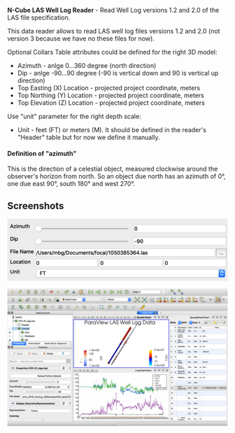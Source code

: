 **N-Cube LAS Well Log Reader** - Read Well Log versions 1.2 and 2.0 of the LAS file specification.

This data reader allows to read LAS well log files versions 1.2 and 2.0 (not version 3 because we have no these files for now). 

Optional Collars Table attributes could be defined for the right 3D model:

  * Azimuth - anlge 0...360 degree (north direction)
  * Dip - anlge -90...90 degree (-90 is vertical down and 90 is vertical up direction)
  * Top Easting (X) Location - projected project coordinate, meters
  * Top Northing (Y) Location - projected project coordinate, meters
  * Top Elevation (Z) Location - projected project coordinate, meters

Use "unit" parameter for the right depth scale:

  * Unit - feet (FT) or meters (M). It should be defined in the reader's "Header" table but for now we define it manually.

#### Definition of "azimuth"

This is the direction of a celestial object, measured clockwise around the observer's horizon from north. So an object due north has an azimuth of 0°, one due east 90°, south 180° and west 270°.


## Screenshots

![parameters](parameters.jpg)

![view.jpg](view.jpg)

